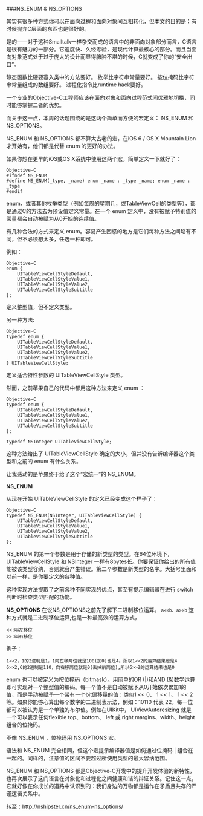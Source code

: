 ###NS_ENUM & NS_OPTIONS


其实有很多种方式你可以在面向过程和面向对象间互相转化，但本文的目的是：有时候抛弃C层面的东西也是很好的。

是的——对于这种Smalltalk一样杂交而成的语言中的非面向对象部分而言，C语言是很有魅力的一部分。它速度快、久经考验，是现代计算最核心的部分。而且当面向对象范式处于过于庞大的设计而显得臃肿不堪的时候，C就变成了你的“安全出口”。

静态函数比硬要塞入类中的方法要好。 枚举比字符串常量要好。 按位掩码比字符串常量组成的数组要好。 过程化指令比runtime hack要好。

一个专业的Objective-C工程师应该在面向对象和面向过程范式间优雅地切换，同时能够掌握二者的优势。

而关于这一点，本周的话题围绕的是这两个简单而方便的宏定义： NS_ENUM 和 NS_OPTIONS。

NS_ENUM 和 NS_OPTIONS 都不算太古老的宏，在iOS 6 / OS X Mountain Lion才开始有，他们都是代替 enum 的更好的办法。

如果你想在更早的iOS或OS X系统中使用这两个宏，简单定义一下就好了：
```
Objective-C
#ifndef NS_ENUM
#define NS_ENUM(_type, _name) enum _name : _type _name; enum _name : _type
#endif
```
enum，或者其他枚举类型（例如每周的星期几，或TableViewCell的类型等），都是通过C的方法去为预设值定义常量。在一个 enum 定义中，没有被赋予特别值的常量都会自动被赋为从0开始的连续值。

有几种合法的方式来定义 enum。容易产生困惑的地方是它们每种方法之间略有不同，但不必须想太多，任选一种即可。

例如：
```
Objective-C
enum {
    UITableViewCellStyleDefault,
    UITableViewCellStyleValue1,
    UITableViewCellStyleValue2,
    UITableViewCellStyleSubtitle
};
```
定义整型值，但不定义类型。

另一种方法:
```
Objective-C
typedef enum {
    UITableViewCellStyleDefault,
    UITableViewCellStyleValue1,
    UITableViewCellStyleValue2,
    UITableViewCellStyleSubtitle
} UITableViewCellStyle;
```
定义适合特性参数的 UITableViewCellStyle 类型。

然而，之前苹果自己的代码中都用这种方法来定义 enum ：
```
Objective-C
typedef enum {
    UITableViewCellStyleDefault,
    UITableViewCellStyleValue1,
    UITableViewCellStyleValue2,
    UITableViewCellStyleSubtitle
};

typedef NSInteger UITableViewCellStyle;
```
这种方法给出了 UITableViewCellStyle 确定的大小，但并没有告诉编译器这个类型和之前的 enum 有什么关系。

让我感动的是苹果终于给了这个“宏统一”的 NS_ENUM。

**NS_ENUM**

从现在开始 UITableViewCellStyle 的定义已经变成这个样子了：
```
Objective-C
typedef NS_ENUM(NSInteger, UITableViewCellStyle) {
    UITableViewCellStyleDefault,
    UITableViewCellStyleValue1,
    UITableViewCellStyleValue2,
    UITableViewCellStyleSubtitle
};
```
NS_ENUM 的第一个参数是用于存储的新类型的类型。在64位环境下，UITableViewCellStyle 和 NSInteger 一样有8bytes长。你要保证你给出的所有值能被该类型容纳，否则就会产生错误。第二个参数是新类型的名字。大括号里面和以前一样，是你要定义的各种值。

这种实现方法提取了之前各种不同实现的优点，甚至有提示编辑器在进行 switch 判断时检查类型匹配的功能。

**NS_OPTIONS**
在说NS_OPTIONS之前先了解下二进制移位运算。
`a<<b、a>>b` 这种方式就是二进制移位运算,也是一种最高效的运算方式，
```
<<:叫左移位
>>:叫右移位
```
例子：
```
1<<2，1的2进制是1，1向左移两位就是100(加0)也是4。所以1<<2的运算结果也是4 
6>>2,6的2进制是110，向右移两位就是0(丢掉前两位),所以6>>2的运算结果也是0 

```

enum 也可以被定义为按位掩码（bitmask）。用简单的OR (|)和AND (&)数学运算即可实现对一个整型值的编码。每一个值不是自动被赋予从0开始依次累加1的值，而是手动被赋予一个带有一个bit偏移量的值：类似1 << 0、 1 << 1、 1 << 2等。如果你能够心算出每个数字的二进制表示法，例如：10110 代表 22，每一位都可以被认为是一个单独的布尔值。例如在UIKit中， UIViewAutoresizing 就是一个可以表示任何flexible top、bottom、 left 或 right margins、width、height组合的位掩码。

不像 NS_ENUM ，位掩码用 NS_OPTIONS 宏。

语法和 NS_ENUM 完全相同，但这个宏提示编译器值是如何通过位掩码 | 组合在一起的。同样的，注意值的区间不要超过所使用类型的最大容纳范围。

NS_ENUM 和 NS_OPTIONS 都是Objective-C开发中的提升开发体验的新特性，也再次展示了这门语言在对象化和过程化之间健康和谐的辩证关系。记住这一点，它就好像在你成长的道路中认识到的：我们身边的万物都是运作在矛盾且共存的严谨逻辑关系中。

转至：http://nshipster.cn/ns_enum-ns_options/